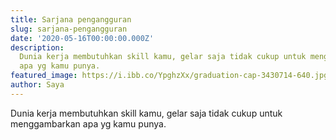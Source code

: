 ```yaml
---
title: Sarjana pengangguran
slug: sarjana-pengangguran
date: '2020-05-16T00:00:00.000Z'
description:
  Dunia kerja membutuhkan skill kamu, gelar saja tidak cukup untuk menggambarkan
  apa yg kamu punya.
featured_image: https://i.ibb.co/YpghzXx/graduation-cap-3430714-640.jpg
author: Saya
---
```


Dunia kerja membutuhkan skill kamu, gelar saja tidak cukup untuk menggambarkan apa yg kamu punya.
